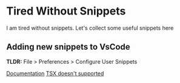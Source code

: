 # Tired Without Snippets
I am tired without snippets. Let's collect some useful snippets here

## Adding new snippets to VsCode

**TLDR:** File > Preferences > Configure User Snippets

[Documentation](https://code.visualstudio.com/docs/editor/userdefinedsnippets)
[TSX doesn't supported](https://github.com/Microsoft/vscode/issues/62521)


